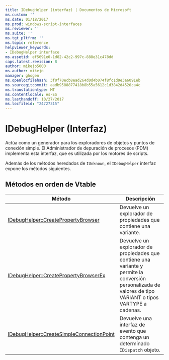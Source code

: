 ```yaml
---
title: IDebugHelper (interfaz) | Documentos de Microsoft
ms.custom: ''
ms.date: 01/18/2017
ms.prod: windows-script-interfaces
ms.reviewer: ''
ms.suite: ''
ms.tgt_pltfrm: ''
ms.topic: reference
helpviewer_keywords:
- IDebugHelper interface
ms.assetid: ef5691e0-1d82-42c2-997c-888e31c478dd
caps.latest.revision: 8
author: mikejo5000
ms.author: mikejo
manager: ghogen
ms.openlocfilehash: 3f0f70ecb8ead264d0d4b074f8fc1d9e3a6091eb
ms.sourcegitcommit: aadb9588877418b8b55a5612c1d3842d4520ca4c
ms.translationtype: MT
ms.contentlocale: es-ES
ms.lasthandoff: 10/27/2017
ms.locfileid: "24727315"
---
```

# <a name="idebughelper-interface"></a>IDebugHelper (Interfaz)
Actúa como un generador para los exploradores de objetos y puntos de conexión simple. El Administrador de depuración de procesos (PDM) implementa esta interfaz, que es utilizada por los motores de scripts.  
  
 Además de los métodos heredados de `IUnknown`, el `IDebugHelper` interfaz expone los métodos siguientes.  
  
## <a name="methods-in-vtable-order"></a>Métodos en orden de Vtable  
  
|Método|Descripción|  
|------------|-----------------|  
|[IDebugHelper::CreatePropertyBrowser](../../winscript/reference/idebughelper-createpropertybrowser.md)|Devuelve un explorador de propiedades que contiene una variante.|  
|[IDebugHelper::CreatePropertyBrowserEx](../../winscript/reference/idebughelper-createpropertybrowserex.md)|Devuelve un explorador de propiedades que contiene una variante y permite la conversión personalizada de valores de tipo VARIANT o tipos VARTYPE a cadenas.|  
|[IDebugHelper::CreateSimpleConnectionPoint](../../winscript/reference/idebughelper-createsimpleconnectionpoint.md)|Devuelve una interfaz de evento que contenga un determinado `IDispatch` objeto.|